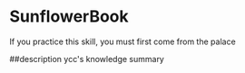 # SunflowerBook
If you practice this skill, you must first come from the palace


##description
ycc's knowledge summary
